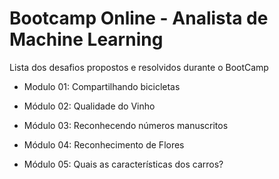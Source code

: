 # Bootcamp Online - Analista de Machine Learning

Lista dos desafios propostos e resolvidos durante o BootCamp

- Modulo 01: Compartilhando bicicletas

- Módulo 02: Qualidade do Vinho

- Módulo 03: Reconhecendo números manuscritos

- Módulo 04: Reconhecimento de Flores

- Módulo 05: Quais as características dos carros?
